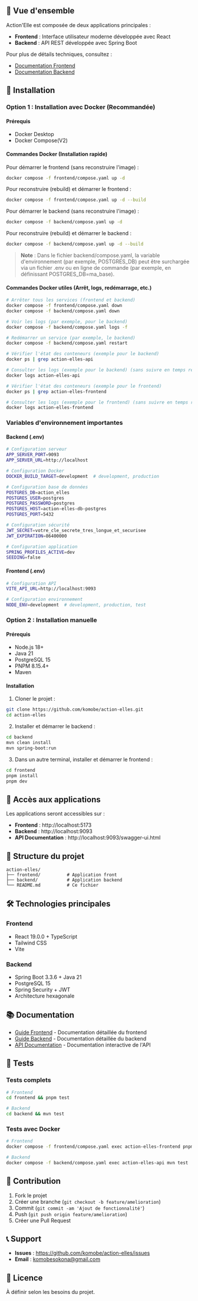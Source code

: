## 🎯 Vue d'ensemble

Action'Elle est composée de deux applications principales :

- **Frontend** : Interface utilisateur moderne développée avec React
- **Backend** : API REST développée avec Spring Boot

Pour plus de détails techniques, consultez :
- [Documentation Frontend](frontend/README.md)
- [Documentation Backend](backend/README.md)

## 🚀 Installation

### Option 1 : Installation avec Docker (Recommandée)

#### Prérequis
- Docker Desktop
- Docker Compose(V2)

#### Commandes Docker (Installation rapide)

Pour démarrer le frontend (sans reconstruire l'image) :
```bash
docker compose -f frontend/compose.yaml up -d
```

Pour reconstruire (rebuild) et démarrer le frontend :
```bash
docker compose -f frontend/compose.yaml up -d --build
```

Pour démarrer le backend (sans reconstruire l'image) :
```bash
docker compose -f backend/compose.yaml up -d
```

Pour reconstruire (rebuild) et démarrer le backend :
```bash
docker compose -f backend/compose.yaml up -d --build
```

> **Note** : Dans le fichier backend/compose.yaml, la variable d'environnement (par exemple, POSTGRES_DB) peut être surchargée via un fichier .env ou en ligne de commande (par exemple, en définissant POSTGRES_DB=ma_base).

#### Commandes Docker utiles (Arrêt, logs, redémarrage, etc.)

```bash
# Arrêter tous les services (frontend et backend)
docker compose -f frontend/compose.yaml down
docker compose -f backend/compose.yaml down

# Voir les logs (par exemple, pour le backend)
docker compose -f backend/compose.yaml logs -f

# Redémarrer un service (par exemple, le backend)
docker compose -f backend/compose.yaml restart

# Vérifier l'état des conteneurs (exemple pour le backend)
docker ps | grep action-elles-api

# Consulter les logs (exemple pour le backend) (sans suivre en temps réel)
docker logs action-elles-api

# Vérifier l'état des conteneurs (exemple pour le frontend)
docker ps | grep action-elles-frontend

# Consulter les logs (exemple pour le frontend) (sans suivre en temps réel)
docker logs action-elles-frontend
```

### Variables d'environnement importantes

#### Backend (.env)
```bash
# Configuration serveur
APP_SERVER_PORT=9093
APP_SERVER_URL=http://localhost

# Configuration Docker
DOCKER_BUILD_TARGET=development  # development, production

# Configuration base de données
POSTGRES_DB=action_elles
POSTGRES_USER=postgres
POSTGRES_PASSWORD=postgres
POSTGRES_HOST=action-elles-db-postgres
POSTGRES_PORT=5432

# Configuration sécurité
JWT_SECRET=votre_cle_secrete_tres_longue_et_securisee
JWT_EXPIRATION=86400000

# Configuration application
SPRING_PROFILES_ACTIVE=dev
SEEDING=false
```

#### Frontend (.env)
```bash
# Configuration API
VITE_API_URL=http://localhost:9093

# Configuration environnement
NODE_ENV=development  # development, production, test
```

### Option 2 : Installation manuelle

#### Prérequis
- Node.js 18+
- Java 21
- PostgreSQL 15
- PNPM 8.15.4+
- Maven

#### Installation
1. Cloner le projet :
```bash
git clone https://github.com/komobe/action-elles.git
cd action-elles
```

2. Installer et démarrer le backend :
```bash
cd backend
mvn clean install
mvn spring-boot:run
```

3. Dans un autre terminal, installer et démarrer le frontend :
```bash
cd frontend
pnpm install
pnpm dev
```

## 🔗 Accès aux applications

Les applications seront accessibles sur :
- **Frontend** : http://localhost:5173
- **Backend** : http://localhost:9093
- **API Documentation** : http://localhost:9093/swagger-ui.html

## 📁 Structure du projet

```
action-elles/
├── frontend/          # Application front
├── backend/           # Application backend
└── README.md          # Ce fichier
```

## 🛠️ Technologies principales

### Frontend
- React 19.0.0 + TypeScript
- Tailwind CSS
- Vite

### Backend
- Spring Boot 3.3.6 + Java 21
- PostgreSQL 15
- Spring Security + JWT
- Architecture hexagonale

## 📚 Documentation

- [Guide Frontend](frontend/README.md) - Documentation détaillée du frontend
- [Guide Backend](backend/README.md) - Documentation détaillée du backend
- [API Documentation](http://localhost:9093/swagger-ui.html) - Documentation interactive de l'API

## 🧪 Tests

### Tests complets
```bash
# Frontend
cd frontend && pnpm test

# Backend
cd backend && mvn test
```

### Tests avec Docker
```bash
# Frontend
docker compose -f frontend/compose.yaml exec action-elles-frontend pnpm test

# Backend
docker compose -f backend/compose.yaml exec action-elles-api mvn test
```

## 🤝 Contribution

1. Fork le projet
2. Créer une branche (`git checkout -b feature/amelioration`)
3. Commit (`git commit -am 'Ajout de fonctionnalité'`)
4. Push (`git push origin feature/amelioration`)
5. Créer une Pull Request

## 📞 Support

- **Issues** : https://github.com/komobe/action-elles/issues
- **Email** : komobesokona@gmail.com

## 📄 Licence

À définir selon les besoins du projet.